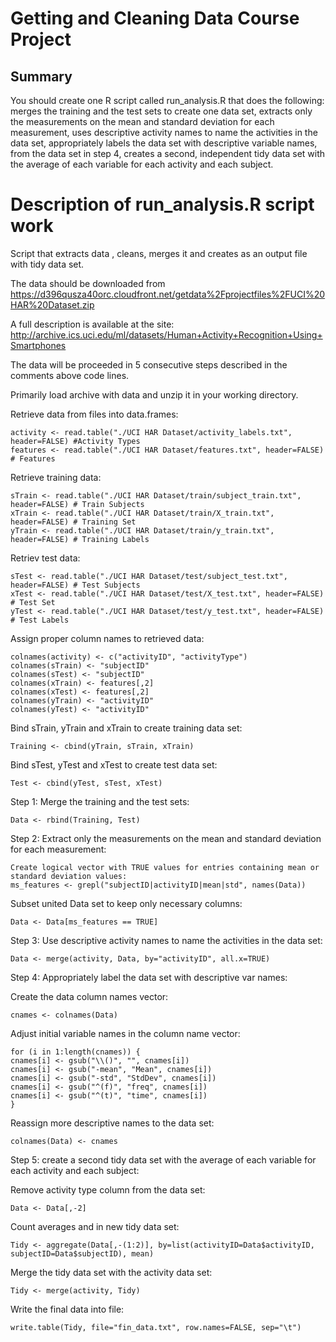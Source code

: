 # Getting and Cleaning Data Course Project

## Summary

You should create one R script called run_analysis.R that does the following: merges the training and the test sets to create one data set, extracts only the measurements on the mean and standard deviation for each measurement, uses descriptive activity names to name the activities in the data set, appropriately labels the data set with descriptive variable names, from the data set in step 4, creates a second, independent tidy data set with the average of each variable for each activity and each subject.

# Description of run_analysis.R script work

Script that extracts data , cleans, merges it and creates as an output file with tidy data set.

The data should be downloaded from https://d396qusza40orc.cloudfront.net/getdata%2Fprojectfiles%2FUCI%20HAR%20Dataset.zip

A full description is available at the site: http://archive.ics.uci.edu/ml/datasets/Human+Activity+Recognition+Using+Smartphones

The data will be proceeded in 5 consecutive steps described in the comments above code lines.

Primarily load archive with data and unzip it in your working directory.

Retrieve data from files into data.frames:
```{r}
activity <- read.table("./UCI HAR Dataset/activity_labels.txt", header=FALSE) #Activity Types
features <- read.table("./UCI HAR Dataset/features.txt", header=FALSE) # Features
```
Retrieve training data:
```{r}
sTrain <- read.table("./UCI HAR Dataset/train/subject_train.txt", header=FALSE) # Train Subjects
xTrain <- read.table("./UCI HAR Dataset/train/X_train.txt", header=FALSE) # Training Set
yTrain <- read.table("./UCI HAR Dataset/train/y_train.txt", header=FALSE) # Training Labels
```
Retriev test data:
```{r}
sTest <- read.table("./UCI HAR Dataset/test/subject_test.txt", header=FALSE) # Test Subjects
xTest <- read.table("./UCI HAR Dataset/test/X_test.txt", header=FALSE) # Test Set
yTest <- read.table("./UCI HAR Dataset/test/y_test.txt", header=FALSE) # Test Labels
```
Assign proper column names to retrieved data:
```{r}
colnames(activity) <- c("activityID", "activityType")
colnames(sTrain) <- "subjectID"
colnames(sTest) <- "subjectID"
colnames(xTrain) <- features[,2]
colnames(xTest) <- features[,2]
colnames(yTrain) <- "activityID"
colnames(yTest) <- "activityID"
```
Bind sTrain, yTrain and xTrain to create training data set:
```{r}
Training <- cbind(yTrain, sTrain, xTrain)
```
Bind sTest, yTest and xTest to create test data set:
```{r}
Test <- cbind(yTest, sTest, xTest)
```
Step 1: Merge the training and the test sets:
```{r}
Data <- rbind(Training, Test)
```
Step 2: Extract only the measurements on the mean and standard deviation for each measurement:
```{r}
Create logical vector with TRUE values for entries containing mean or standard deviation values:
ms_features <- grepl("subjectID|activityID|mean|std", names(Data))
```
Subset united Data set to keep only necessary columns:
```{r}
Data <- Data[ms_features == TRUE]
```
Step 3: Use descriptive activity names to name the activities in the data set:
```{r}
Data <- merge(activity, Data, by="activityID", all.x=TRUE)
```
Step 4: Appropriately label the data set with descriptive var names:

Create the data column names vector:
```{r}
cnames <- colnames(Data)
```
Adjust initial variable names in the column name vector:
```{r}
for (i in 1:length(cnames)) {
cnames[i] <- gsub("\\()", "", cnames[i])
cnames[i] <- gsub("-mean", "Mean", cnames[i])
cnames[i] <- gsub("-std", "StdDev", cnames[i])
cnames[i] <- gsub("^(f)", "freq", cnames[i])
cnames[i] <- gsub("^(t)", "time", cnames[i])
}
```
Reassign more descriptive names to the data set:
```{r}
colnames(Data) <- cnames
```
Step 5: create a second tidy data set with the average of each variable for each activity and each subject:

Remove activity type column from the data set:
```{r}
Data <- Data[,-2]
```
Count averages and in new tidy data set:
```{r}
Tidy <- aggregate(Data[,-(1:2)], by=list(activityID=Data$activityID, subjectID=Data$subjectID), mean)
```
Merge the tidy data set with the activity data set:
```{r}
Tidy <- merge(activity, Tidy)
```
Write the final data into file:
```{r}
write.table(Tidy, file="fin_data.txt", row.names=FALSE, sep="\t")
```
